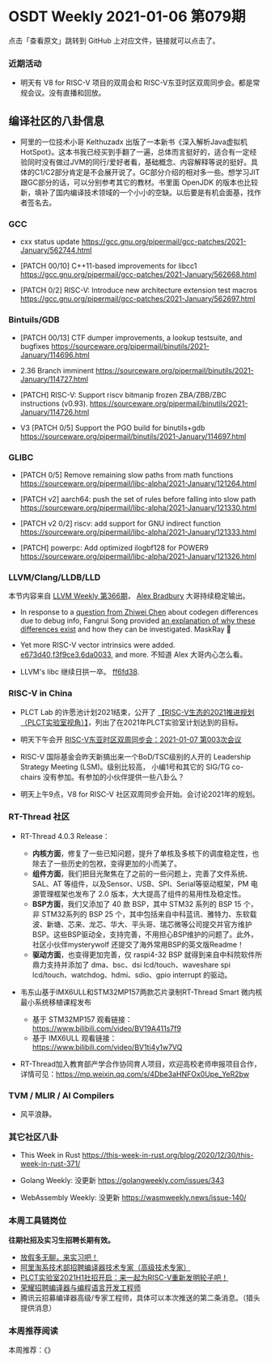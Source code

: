 # OSDT Weekly 2021-01-06 第079期

点击「查看原文」跳转到 GitHub 上对应文件，链接就可以点击了。

### 近期活动

- 明天有 V8 for RISC-V 项目的双周会和 RISC-V东亚时区双周同步会。都是常规会议。没有直播和回放。

## 编译社区的八卦信息

- 阿里的一位技术小哥 Kelthuzadx 出版了一本新书《深入解析Java虚拟机HotSpot》。这本书我已经买到手翻了一遍，总体而言挺好的，适合有一定经验同时没有做过JVM的同行/爱好者看，基础概念、内容解释等说的挺好。具体的C1/C2部分肯定是不会展开说了。GC部分介绍的相对多一些。想学习JIT跟GC部分的话，可以分别参考其它的教材。书里面 OpenJDK 的版本也比较新，填补了国内编译技术领域的一个小小的空缺。以后要是有机会面基，找作者签名去。

### GCC

- cxx status update
  https://gcc.gnu.org/pipermail/gcc-patches/2021-January/562744.html

- [PATCH 00/10] C++11-based improvements for libcc1
  https://gcc.gnu.org/pipermail/gcc-patches/2021-January/562668.html

- [PATCH 0/2] RISC-V: Introduce new architecture extension test macros
  https://gcc.gnu.org/pipermail/gcc-patches/2021-January/562697.html

### Bintuils/GDB
- [PATCH 00/13] CTF dumper improvements, a lookup testsuite, and bugfixes
  https://sourceware.org/pipermail/binutils/2021-January/114696.html

- 2.36 Branch imminent
  https://sourceware.org/pipermail/binutils/2021-January/114727.html

- [PATCH] RISC-V: Support riscv bitmanip frozen ZBA/ZBB/ZBC instructions (v0.93).
  https://sourceware.org/pipermail/binutils/2021-January/114726.html

- V3 [PATCH 0/5] Support the PGO build for binutils+gdb
  https://sourceware.org/pipermail/binutils/2021-January/114697.html

### GLIBC

- [PATCH 0/5] Remove remaining slow paths from math functions
  https://sourceware.org/pipermail/libc-alpha/2021-January/121264.html

- [PATCH v2] aarch64: push the set of rules before falling into slow path
  https://sourceware.org/pipermail/libc-alpha/2021-January/121330.html

- [PATCH v2 0/2] riscv: add support for GNU indirect function
  https://sourceware.org/pipermail/libc-alpha/2021-January/121333.html

- [PATCH] powerpc: Add optimized ilogbf128 for POWER9
  https://sourceware.org/pipermail/libc-alpha/2021-January/121326.html

### LLVM/Clang/LLDB/LLD

本节内容来自 [LLVM Weekly 第366期](http://llvmweekly.org/issue/366)，
[Alex Bradbury](https://www.linkedin.com/in/alex-bradbury/) 大哥持续稳定输出。

* In response to a [question from Zhiwei Chen](http://lists.llvm.org/pipermail/llvm-dev/2020-December/147529.html) about codegen differences due to debug info, Fangrui Song provided [an explanation of why these differences exist](http://lists.llvm.org/pipermail/llvm-dev/2020-December/147534.html) and how they can be investigated.
  MaskRay 🎉

* Yet more RISC-V vector intrinsics were added.
  [e673d40](https://reviews.llvm.org/rGe673d4019947),[f3f9ce3](https://reviews.llvm.org/rGf3f9ce3b7948),[6da0033](https://reviews.llvm.org/rG6da00336248c), and more.
  不知道 Alex 大哥内心怎么看。

* LLVM's libc 继续日拱一卒。 [ff6fd38](https://reviews.llvm.org/rGff6fd3855244).

### RISC-V in China

- PLCT Lab 的许愿池计划2021结束，公开了 [【RISC-V生态的2021推进规划（PLCT实验室视角）】](https://mp.weixin.qq.com/s/Apl6x8OJBJUqeorCGURwEw)，列出了在2021年PLCT实验室计划达到的目标。

- 明天下午会开 [RISC-V东亚时区双周同步会：2021-01-07 第003次会议](https://mp.weixin.qq.com/s/OYIXfU26Skqr-MTW2TM28A)

- RISC-V 国际基金会昨天新搞出来一个BoD/TSC级别的人开的 Leadership Strategy Meeting (LSM)。级别比较高， 小编1号和其它的 SIG/TG co-chairs 没有参加。有参加的小伙伴提供一些八卦么？

- 明天上午9点，V8 for RISC-V 社区双周同步会开始。会讨论2021年的规划。

### RT-Thread 社区

- RT-Thread 4.0.3 Release：
  - **内核方面**，修复了一些已知问题，提升了单核及多核下的调度稳定性，也除去了一些历史的包袱，变得更加的小而美了。
  - **组件方面**，我们把目光聚焦在了之前的一些问题上，完善了文件系统、SAL、AT 等组件，以及Sensor、USB、SPI、Serial等驱动框架，PM 电源管理框架也发布了 2.0 版本，大大提高了组件的易用性及稳定性。
  - **BSP方面**，我们又添加了 40 款 BSP，其中 STM32 系列的 BSP 15 个，非 STM32系列的 BSP 25 个，其中包括来自中科蓝讯、雅特力、东软载波、新塘、芯来、龙芯、华大、平头哥、瑞芯微等公司提交并官方维护 BSP。这些BSP驱动全，支持完善，不用担心BSP维护的问题了。此外，社区小伙伴mysterywolf 还提交了海外常用BSP的英文版Readme！
  - **驱动方面**，也变得更加完善，仅 raspi4-32 BSP 就得到来自中科院软件所鼎力支持并添加了 dma、bsc、dsi lcd/touch、waveshare spi lcd/touch、watchdog、hdmi、sdio、gpio interrupt 的驱动。

- 韦东山基于IMX6ULL和STM32MP157两款芯片录制RT-Thread Smart 微内核最小系统移植课程发布
  - 基于 STM32MP157 观看链接：  https://www.bilibili.com/video/BV19A411s7f9
  - 基于 IMX6ULL 观看链接：https://www.bilibili.com/video/BV1ti4y1w7VQ

- RT-Thread加入教育部产学合作协同育人项目，欢迎高校老师申报项目合作，详情可见：https://mp.weixin.qq.com/s/4Dbe3aHNFOx0Upe_YeR2bw

### TVM / MLIR / AI Compilers

- 风平浪静。

### 其它社区八卦

- This Week in Rust
  https://this-week-in-rust.org/blog/2020/12/30/this-week-in-rust-371/

- Golang Weekly: 没更新
  https://golangweekly.com/issues/343

- WebAssembly Weekly: 没更新
  https://wasmweekly.news/issue-140/

### 本周工具链岗位

**往期社招及实习生招聘长期有效。**

- [放假多无聊，来实习吧！](https://mp.weixin.qq.com/s/pWjPrHtaWnzWbPfqqcX1cQ)
- [阿里淘系技术部招聘编译器技术专家（高级技术专家）](https://mp.weixin.qq.com/s/Yr_XA_L9fCI8IvhuudwTkQ)
- [PLCT实验室2021H1社招开启：来一起为RISC-V重新发明轮子吧！](https://mp.weixin.qq.com/s/9BUJ1-LbHGm-Lhs_Lavzjw)
- [荣耀招聘编译器与编程语言开发工程师](https://mp.weixin.qq.com/s/XaLAhjLP6fhj3Vl-mUjXng)
- 腾讯云招募编译器高级/专家工程师，具体可以本次推送的第二条消息。（猎头提供消息）

### 本周推荐阅读

本周推荐：《》
